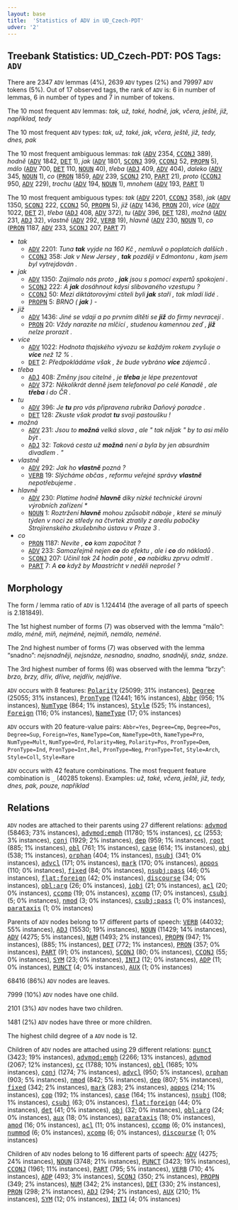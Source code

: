 ```yaml
---
layout: base
title:  'Statistics of ADV in UD_Czech-PDT'
udver: '2'
---
```


## Treebank Statistics: UD_Czech-PDT: POS Tags: `ADV`

There are 2347 `ADV` lemmas (4%), 2639 `ADV` types (2%) and 79997 `ADV` tokens (5%).
Out of 17 observed tags, the rank of `ADV` is: 6 in number of lemmas, 6 in number of types and 7 in number of tokens.

The 10 most frequent `ADV` lemmas: <em>tak, už, také, hodně, jak, včera, ještě, již, například, tedy</em>

The 10 most frequent `ADV` types:  <em>tak, už, také, jak, včera, ještě, již, tedy, dnes, pak</em>

The 10 most frequent ambiguous lemmas: <em>tak</em> (<tt><a href="cs_pdt-pos-ADV.html">ADV</a></tt> 2354, <tt><a href="cs_pdt-pos-CCONJ.html">CCONJ</a></tt> 389), <em>hodně</em> (<tt><a href="cs_pdt-pos-ADV.html">ADV</a></tt> 1842, <tt><a href="cs_pdt-pos-DET.html">DET</a></tt> 1), <em>jak</em> (<tt><a href="cs_pdt-pos-ADV.html">ADV</a></tt> 1801, <tt><a href="cs_pdt-pos-SCONJ.html">SCONJ</a></tt> 399, <tt><a href="cs_pdt-pos-CCONJ.html">CCONJ</a></tt> 52, <tt><a href="cs_pdt-pos-PROPN.html">PROPN</a></tt> 5), <em>málo</em> (<tt><a href="cs_pdt-pos-ADV.html">ADV</a></tt> 700, <tt><a href="cs_pdt-pos-DET.html">DET</a></tt> 110, <tt><a href="cs_pdt-pos-NOUN.html">NOUN</a></tt> 40), <em>třeba</em> (<tt><a href="cs_pdt-pos-ADJ.html">ADJ</a></tt> 409, <tt><a href="cs_pdt-pos-ADV.html">ADV</a></tt> 404), <em>daleko</em> (<tt><a href="cs_pdt-pos-ADV.html">ADV</a></tt> 345, <tt><a href="cs_pdt-pos-NOUN.html">NOUN</a></tt> 1), <em>co</em> (<tt><a href="cs_pdt-pos-PRON.html">PRON</a></tt> 1859, <tt><a href="cs_pdt-pos-ADV.html">ADV</a></tt> 239, <tt><a href="cs_pdt-pos-SCONJ.html">SCONJ</a></tt> 210, <tt><a href="cs_pdt-pos-PART.html">PART</a></tt> 21), <em>proto</em> (<tt><a href="cs_pdt-pos-CCONJ.html">CCONJ</a></tt> 950, <tt><a href="cs_pdt-pos-ADV.html">ADV</a></tt> 229), <em>trochu</em> (<tt><a href="cs_pdt-pos-ADV.html">ADV</a></tt> 194, <tt><a href="cs_pdt-pos-NOUN.html">NOUN</a></tt> 1), <em>mnohem</em> (<tt><a href="cs_pdt-pos-ADV.html">ADV</a></tt> 193, <tt><a href="cs_pdt-pos-PART.html">PART</a></tt> 1)

The 10 most frequent ambiguous types:  <em>tak</em> (<tt><a href="cs_pdt-pos-ADV.html">ADV</a></tt> 2201, <tt><a href="cs_pdt-pos-CCONJ.html">CCONJ</a></tt> 358), <em>jak</em> (<tt><a href="cs_pdt-pos-ADV.html">ADV</a></tt> 1350, <tt><a href="cs_pdt-pos-SCONJ.html">SCONJ</a></tt> 222, <tt><a href="cs_pdt-pos-CCONJ.html">CCONJ</a></tt> 50, <tt><a href="cs_pdt-pos-PROPN.html">PROPN</a></tt> 5), <em>již</em> (<tt><a href="cs_pdt-pos-ADV.html">ADV</a></tt> 1436, <tt><a href="cs_pdt-pos-PRON.html">PRON</a></tt> 20), <em>více</em> (<tt><a href="cs_pdt-pos-ADV.html">ADV</a></tt> 1022, <tt><a href="cs_pdt-pos-DET.html">DET</a></tt> 2), <em>třeba</em> (<tt><a href="cs_pdt-pos-ADJ.html">ADJ</a></tt> 408, <tt><a href="cs_pdt-pos-ADV.html">ADV</a></tt> 372), <em>tu</em> (<tt><a href="cs_pdt-pos-ADV.html">ADV</a></tt> 396, <tt><a href="cs_pdt-pos-DET.html">DET</a></tt> 128), <em>možná</em> (<tt><a href="cs_pdt-pos-ADV.html">ADV</a></tt> 231, <tt><a href="cs_pdt-pos-ADJ.html">ADJ</a></tt> 32), <em>vlastně</em> (<tt><a href="cs_pdt-pos-ADV.html">ADV</a></tt> 292, <tt><a href="cs_pdt-pos-VERB.html">VERB</a></tt> 19), <em>hlavně</em> (<tt><a href="cs_pdt-pos-ADV.html">ADV</a></tt> 230, <tt><a href="cs_pdt-pos-NOUN.html">NOUN</a></tt> 1), <em>co</em> (<tt><a href="cs_pdt-pos-PRON.html">PRON</a></tt> 1187, <tt><a href="cs_pdt-pos-ADV.html">ADV</a></tt> 233, <tt><a href="cs_pdt-pos-SCONJ.html">SCONJ</a></tt> 207, <tt><a href="cs_pdt-pos-PART.html">PART</a></tt> 7)


* <em>tak</em>
  * <tt><a href="cs_pdt-pos-ADV.html">ADV</a></tt> 2201: <em>Tuna <b>tak</b> vyjde na 160 Kč , nemluvě o poplatcích dalších .</em>
  * <tt><a href="cs_pdt-pos-CCONJ.html">CCONJ</a></tt> 358: <em>Jak v New Jersey , <b>tak</b> později v Edmontonu , kam jsem byl vytrejdován .</em>
* <em>jak</em>
  * <tt><a href="cs_pdt-pos-ADV.html">ADV</a></tt> 1350: <em>Zajímalo nás proto , <b>jak</b> jsou s pomocí expertů spokojeni .</em>
  * <tt><a href="cs_pdt-pos-SCONJ.html">SCONJ</a></tt> 222: <em>A <b>jak</b> dosáhnout kdysi slibovaného vzestupu ?</em>
  * <tt><a href="cs_pdt-pos-CCONJ.html">CCONJ</a></tt> 50: <em>Mezi diktátorovými ctiteli byli <b>jak</b> staří , tak mladí lidé .</em>
  * <tt><a href="cs_pdt-pos-PROPN.html">PROPN</a></tt> 5: <em>BRNO ( <b>jak</b> ) -</em>
* <em>již</em>
  * <tt><a href="cs_pdt-pos-ADV.html">ADV</a></tt> 1436: <em>Jiné se vdají a po prvním dítěti se <b>již</b> do firmy nevracejí .</em>
  * <tt><a href="cs_pdt-pos-PRON.html">PRON</a></tt> 20: <em>Vždy narazíte na mlčící , studenou kamennou zeď , <b>již</b> nelze prorazit .</em>
* <em>více</em>
  * <tt><a href="cs_pdt-pos-ADV.html">ADV</a></tt> 1022: <em>Hodnota thajského vývozu se každým rokem zvyšuje o <b>více</b> než 12 % .</em>
  * <tt><a href="cs_pdt-pos-DET.html">DET</a></tt> 2: <em>Předpokládáme však , že bude vybráno <b>více</b> zájemců .</em>
* <em>třeba</em>
  * <tt><a href="cs_pdt-pos-ADJ.html">ADJ</a></tt> 408: <em>Změny jsou citelné , je <b>třeba</b> je lépe prezentovat</em>
  * <tt><a href="cs_pdt-pos-ADV.html">ADV</a></tt> 372: <em>Několikrát denně jsem telefonoval po celé Kanadě , ale <b>třeba</b> i do ČR .</em>
* <em>tu</em>
  * <tt><a href="cs_pdt-pos-ADV.html">ADV</a></tt> 396: <em>Je <b>tu</b> pro vás připravena rubrika Daňový poradce .</em>
  * <tt><a href="cs_pdt-pos-DET.html">DET</a></tt> 128: <em>Zkuste však prodat <b>tu</b> svoji pastoušku !</em>
* <em>možná</em>
  * <tt><a href="cs_pdt-pos-ADV.html">ADV</a></tt> 231: <em>Jsou to <b>možná</b> velká slova , ale " tak nějak " by to asi mělo být .</em>
  * <tt><a href="cs_pdt-pos-ADJ.html">ADJ</a></tt> 32: <em>Taková cesta už <b>možná</b> není a byla by jen absurdním divadlem . "</em>
* <em>vlastně</em>
  * <tt><a href="cs_pdt-pos-ADV.html">ADV</a></tt> 292: <em>Jak ho <b>vlastně</b> pozná ?</em>
  * <tt><a href="cs_pdt-pos-VERB.html">VERB</a></tt> 19: <em>Slýcháme občas , reformu veřejné správy <b>vlastně</b> nepotřebujeme .</em>
* <em>hlavně</em>
  * <tt><a href="cs_pdt-pos-ADV.html">ADV</a></tt> 230: <em>Platíme hodně <b>hlavně</b> díky nízké technické úrovni výrobních zařízení *</em>
  * <tt><a href="cs_pdt-pos-NOUN.html">NOUN</a></tt> 1: <em>Roztržení <b>hlavně</b> mohou způsobit náboje , které se minulý týden v noci ze středy na čtvrtek ztratily z areálu pobočky Strojírenského zkušebního ústavu v Praze 3 .</em>
* <em>co</em>
  * <tt><a href="cs_pdt-pos-PRON.html">PRON</a></tt> 1187: <em>Nevíte , <b>co</b> kam započítat ?</em>
  * <tt><a href="cs_pdt-pos-ADV.html">ADV</a></tt> 233: <em>Samozřejmě nejen <b>co</b> do efektu , ale i <b>co</b> do nákladů .</em>
  * <tt><a href="cs_pdt-pos-SCONJ.html">SCONJ</a></tt> 207: <em>Učinil tak 24 hodin poté , <b>co</b> nabídku zprvu odmítl .</em>
  * <tt><a href="cs_pdt-pos-PART.html">PART</a></tt> 7: <em>A <b>co</b> když by Maastricht v neděli neprošel ?</em>

## Morphology

The form / lemma ratio of `ADV` is 1.124414 (the average of all parts of speech is 2.181849).

The 1st highest number of forms (7) was observed with the lemma “málo”: <em>málo, méně, míň, nejméně, nejmíň, nemálo, neméně</em>.

The 2nd highest number of forms (7) was observed with the lemma “snadno”: <em>nejsnadněji, nejsnáze, nesnadno, snadno, snadněji, snáz, snáze</em>.

The 3rd highest number of forms (6) was observed with the lemma “brzy”: <em>brzo, brzy, dřív, dříve, nejdřív, nejdříve</em>.

`ADV` occurs with 8 features: <tt><a href="cs_pdt-feat-Polarity.html">Polarity</a></tt> (25099; 31% instances), <tt><a href="cs_pdt-feat-Degree.html">Degree</a></tt> (25055; 31% instances), <tt><a href="cs_pdt-feat-PronType.html">PronType</a></tt> (12441; 16% instances), <tt><a href="cs_pdt-feat-Abbr.html">Abbr</a></tt> (956; 1% instances), <tt><a href="cs_pdt-feat-NumType.html">NumType</a></tt> (864; 1% instances), <tt><a href="cs_pdt-feat-Style.html">Style</a></tt> (525; 1% instances), <tt><a href="cs_pdt-feat-Foreign.html">Foreign</a></tt> (116; 0% instances), <tt><a href="cs_pdt-feat-NameType.html">NameType</a></tt> (17; 0% instances)

`ADV` occurs with 20 feature-value pairs: `Abbr=Yes`, `Degree=Cmp`, `Degree=Pos`, `Degree=Sup`, `Foreign=Yes`, `NameType=Com`, `NameType=Oth`, `NameType=Pro`, `NumType=Mult`, `NumType=Ord`, `Polarity=Neg`, `Polarity=Pos`, `PronType=Dem`, `PronType=Ind`, `PronType=Int,Rel`, `PronType=Neg`, `PronType=Tot`, `Style=Arch`, `Style=Coll`, `Style=Rare`

`ADV` occurs with 42 feature combinations.
The most frequent feature combination is `_` (40285 tokens).
Examples: <em>už, také, včera, ještě, již, tedy, dnes, pak, pouze, například</em>


## Relations

`ADV` nodes are attached to their parents using 27 different relations: <tt><a href="cs_pdt-dep-advmod.html">advmod</a></tt> (58463; 73% instances), <tt><a href="cs_pdt-dep-advmod-emph.html">advmod:emph</a></tt> (11780; 15% instances), <tt><a href="cs_pdt-dep-cc.html">cc</a></tt> (2553; 3% instances), <tt><a href="cs_pdt-dep-conj.html">conj</a></tt> (1929; 2% instances), <tt><a href="cs_pdt-dep-dep.html">dep</a></tt> (959; 1% instances), <tt><a href="cs_pdt-dep-root.html">root</a></tt> (885; 1% instances), <tt><a href="cs_pdt-dep-obl.html">obl</a></tt> (761; 1% instances), <tt><a href="cs_pdt-dep-case.html">case</a></tt> (614; 1% instances), <tt><a href="cs_pdt-dep-obj.html">obj</a></tt> (538; 1% instances), <tt><a href="cs_pdt-dep-orphan.html">orphan</a></tt> (404; 1% instances), <tt><a href="cs_pdt-dep-nsubj.html">nsubj</a></tt> (341; 0% instances), <tt><a href="cs_pdt-dep-advcl.html">advcl</a></tt> (171; 0% instances), <tt><a href="cs_pdt-dep-mark.html">mark</a></tt> (170; 0% instances), <tt><a href="cs_pdt-dep-appos.html">appos</a></tt> (110; 0% instances), <tt><a href="cs_pdt-dep-fixed.html">fixed</a></tt> (84; 0% instances), <tt><a href="cs_pdt-dep-nsubj-pass.html">nsubj:pass</a></tt> (46; 0% instances), <tt><a href="cs_pdt-dep-flat-foreign.html">flat:foreign</a></tt> (42; 0% instances), <tt><a href="cs_pdt-dep-discourse.html">discourse</a></tt> (34; 0% instances), <tt><a href="cs_pdt-dep-obl-arg.html">obl:arg</a></tt> (26; 0% instances), <tt><a href="cs_pdt-dep-iobj.html">iobj</a></tt> (21; 0% instances), <tt><a href="cs_pdt-dep-acl.html">acl</a></tt> (20; 0% instances), <tt><a href="cs_pdt-dep-ccomp.html">ccomp</a></tt> (19; 0% instances), <tt><a href="cs_pdt-dep-xcomp.html">xcomp</a></tt> (17; 0% instances), <tt><a href="cs_pdt-dep-csubj.html">csubj</a></tt> (5; 0% instances), <tt><a href="cs_pdt-dep-nmod.html">nmod</a></tt> (3; 0% instances), <tt><a href="cs_pdt-dep-csubj-pass.html">csubj:pass</a></tt> (1; 0% instances), <tt><a href="cs_pdt-dep-parataxis.html">parataxis</a></tt> (1; 0% instances)

Parents of `ADV` nodes belong to 17 different parts of speech: <tt><a href="cs_pdt-pos-VERB.html">VERB</a></tt> (44032; 55% instances), <tt><a href="cs_pdt-pos-ADJ.html">ADJ</a></tt> (15530; 19% instances), <tt><a href="cs_pdt-pos-NOUN.html">NOUN</a></tt> (11429; 14% instances), <tt><a href="cs_pdt-pos-ADV.html">ADV</a></tt> (4275; 5% instances), <tt><a href="cs_pdt-pos-NUM.html">NUM</a></tt> (1493; 2% instances), <tt><a href="cs_pdt-pos-PROPN.html">PROPN</a></tt> (947; 1% instances),  (885; 1% instances), <tt><a href="cs_pdt-pos-DET.html">DET</a></tt> (772; 1% instances), <tt><a href="cs_pdt-pos-PRON.html">PRON</a></tt> (357; 0% instances), <tt><a href="cs_pdt-pos-PART.html">PART</a></tt> (91; 0% instances), <tt><a href="cs_pdt-pos-SCONJ.html">SCONJ</a></tt> (80; 0% instances), <tt><a href="cs_pdt-pos-CCONJ.html">CCONJ</a></tt> (55; 0% instances), <tt><a href="cs_pdt-pos-SYM.html">SYM</a></tt> (23; 0% instances), <tt><a href="cs_pdt-pos-INTJ.html">INTJ</a></tt> (12; 0% instances), <tt><a href="cs_pdt-pos-ADP.html">ADP</a></tt> (11; 0% instances), <tt><a href="cs_pdt-pos-PUNCT.html">PUNCT</a></tt> (4; 0% instances), <tt><a href="cs_pdt-pos-AUX.html">AUX</a></tt> (1; 0% instances)

68416 (86%) `ADV` nodes are leaves.

7999 (10%) `ADV` nodes have one child.

2101 (3%) `ADV` nodes have two children.

1481 (2%) `ADV` nodes have three or more children.

The highest child degree of a `ADV` node is 12.

Children of `ADV` nodes are attached using 29 different relations: <tt><a href="cs_pdt-dep-punct.html">punct</a></tt> (3423; 19% instances), <tt><a href="cs_pdt-dep-advmod-emph.html">advmod:emph</a></tt> (2266; 13% instances), <tt><a href="cs_pdt-dep-advmod.html">advmod</a></tt> (2067; 12% instances), <tt><a href="cs_pdt-dep-cc.html">cc</a></tt> (1788; 10% instances), <tt><a href="cs_pdt-dep-obl.html">obl</a></tt> (1685; 10% instances), <tt><a href="cs_pdt-dep-conj.html">conj</a></tt> (1274; 7% instances), <tt><a href="cs_pdt-dep-advcl.html">advcl</a></tt> (950; 5% instances), <tt><a href="cs_pdt-dep-orphan.html">orphan</a></tt> (903; 5% instances), <tt><a href="cs_pdt-dep-nmod.html">nmod</a></tt> (842; 5% instances), <tt><a href="cs_pdt-dep-dep.html">dep</a></tt> (807; 5% instances), <tt><a href="cs_pdt-dep-fixed.html">fixed</a></tt> (342; 2% instances), <tt><a href="cs_pdt-dep-mark.html">mark</a></tt> (283; 2% instances), <tt><a href="cs_pdt-dep-appos.html">appos</a></tt> (214; 1% instances), <tt><a href="cs_pdt-dep-cop.html">cop</a></tt> (192; 1% instances), <tt><a href="cs_pdt-dep-case.html">case</a></tt> (164; 1% instances), <tt><a href="cs_pdt-dep-nsubj.html">nsubj</a></tt> (108; 1% instances), <tt><a href="cs_pdt-dep-csubj.html">csubj</a></tt> (63; 0% instances), <tt><a href="cs_pdt-dep-flat-foreign.html">flat:foreign</a></tt> (44; 0% instances), <tt><a href="cs_pdt-dep-det.html">det</a></tt> (41; 0% instances), <tt><a href="cs_pdt-dep-obj.html">obj</a></tt> (32; 0% instances), <tt><a href="cs_pdt-dep-obl-arg.html">obl:arg</a></tt> (24; 0% instances), <tt><a href="cs_pdt-dep-aux.html">aux</a></tt> (18; 0% instances), <tt><a href="cs_pdt-dep-parataxis.html">parataxis</a></tt> (18; 0% instances), <tt><a href="cs_pdt-dep-amod.html">amod</a></tt> (16; 0% instances), <tt><a href="cs_pdt-dep-acl.html">acl</a></tt> (11; 0% instances), <tt><a href="cs_pdt-dep-ccomp.html">ccomp</a></tt> (6; 0% instances), <tt><a href="cs_pdt-dep-nummod.html">nummod</a></tt> (6; 0% instances), <tt><a href="cs_pdt-dep-xcomp.html">xcomp</a></tt> (6; 0% instances), <tt><a href="cs_pdt-dep-discourse.html">discourse</a></tt> (1; 0% instances)

Children of `ADV` nodes belong to 16 different parts of speech: <tt><a href="cs_pdt-pos-ADV.html">ADV</a></tt> (4275; 24% instances), <tt><a href="cs_pdt-pos-NOUN.html">NOUN</a></tt> (3748; 21% instances), <tt><a href="cs_pdt-pos-PUNCT.html">PUNCT</a></tt> (3423; 19% instances), <tt><a href="cs_pdt-pos-CCONJ.html">CCONJ</a></tt> (1961; 11% instances), <tt><a href="cs_pdt-pos-PART.html">PART</a></tt> (795; 5% instances), <tt><a href="cs_pdt-pos-VERB.html">VERB</a></tt> (710; 4% instances), <tt><a href="cs_pdt-pos-ADP.html">ADP</a></tt> (493; 3% instances), <tt><a href="cs_pdt-pos-SCONJ.html">SCONJ</a></tt> (350; 2% instances), <tt><a href="cs_pdt-pos-PROPN.html">PROPN</a></tt> (349; 2% instances), <tt><a href="cs_pdt-pos-NUM.html">NUM</a></tt> (342; 2% instances), <tt><a href="cs_pdt-pos-DET.html">DET</a></tt> (330; 2% instances), <tt><a href="cs_pdt-pos-PRON.html">PRON</a></tt> (298; 2% instances), <tt><a href="cs_pdt-pos-ADJ.html">ADJ</a></tt> (294; 2% instances), <tt><a href="cs_pdt-pos-AUX.html">AUX</a></tt> (210; 1% instances), <tt><a href="cs_pdt-pos-SYM.html">SYM</a></tt> (12; 0% instances), <tt><a href="cs_pdt-pos-INTJ.html">INTJ</a></tt> (4; 0% instances)

